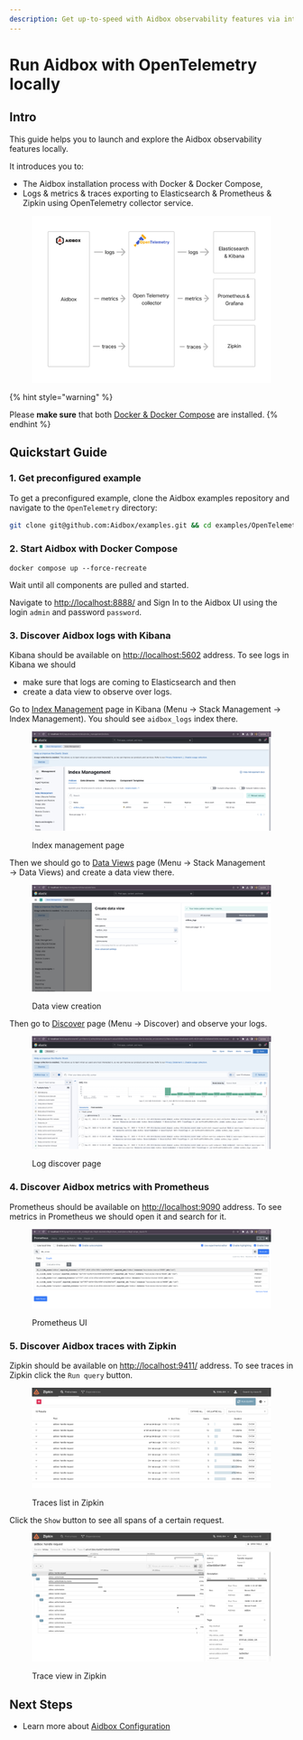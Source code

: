 ```yaml
---
description: Get up-to-speed with Aidbox observability features via interactive tutorials.
---
```


# Run Aidbox with OpenTelemetry locally

## Intro

This guide helps you to launch and explore the Aidbox observability features locally.

It introduces you to:

* The Aidbox installation process with Docker & Docker Compose,
* Logs & metrics & traces exporting to Elasticsearch & Prometheus & Zipkin using OpenTelemetry collector service.

<figure><img src="../../../.gitbook/assets/Telemetry (1).png" alt=""><figcaption></figcaption></figure>

{% hint style="warning" %}
<img src="../../../.gitbook/assets/docker.png" alt="" data-size="original">

Please **make sure** that both [Docker & Docker Compose](https://docs.docker.com/engine/install/) are installed.
{% endhint %}

## Quickstart Guide

### 1. Get preconfigured example

To get a preconfigured example, clone the Aidbox examples repository and navigate to the `OpenTelemetry` directory:

```sh
git clone git@github.com:Aidbox/examples.git && cd examples/OpenTelemetry
```

### 2. Start Aidbox with Docker Compose

```shell
docker compose up --force-recreate
```

Wait until all components are pulled and started.

Navigate to [http://localhost:8888/](http://localhost:8888/) and Sign In to the Aidbox UI using the login `admin` and password `password`.

### 3. Discover Aidbox logs with Kibana

Kibana should be available on [http://localhost:5602](http://localhost:5602) address. To see logs in Kibana we should&#x20;

* make sure that logs are coming to Elasticsearch and then&#x20;
* create a data view to observe over logs.

Go to [Index Management](http://localhost:5602/app/management/data/index_management/indices) page in Kibana (Menu → Stack Management → Index Management). You should see `aidbox_logs` index there.

<figure><img src="../../../.gitbook/assets/Screenshot 2023-09-27 at 15.19.04.png" alt=""><figcaption><p>Index management page</p></figcaption></figure>

Then we should go to [Data Views](http://localhost:5602/app/management/kibana/dataViews) page (Menu → Stack Management → Data Views) and create a data view there.

<figure><img src="../../../.gitbook/assets/Screenshot 2023-09-27 at 15.19.50.png" alt=""><figcaption><p>Data view creation</p></figcaption></figure>

Then go to [Discover](http://localhost:5602/app/discover) page (Menu → Discover) and observe your logs.

<figure><img src="../../../.gitbook/assets/Screenshot 2023-09-27 at 15.21.57.png" alt=""><figcaption><p>Log discover page</p></figcaption></figure>

### 4. Discover Aidbox metrics with Prometheus

Prometheus should be available on [http://localhost:9090](http://localhost:9090) address. To see metrics in Prometheus we should open it and search for it.

<figure><img src="../../../.gitbook/assets/Screenshot 2023-09-27 at 15.26.34.png" alt=""><figcaption><p>Prometheus UI</p></figcaption></figure>

### 5. Discover Aidbox traces with Zipkin

Zipkin should be available on [http://localhost:9411/](http://localhost:9411/zipkin/) address. To see traces in Zipkin click the `Run query` button.

<figure><img src="../../../.gitbook/assets/Screenshot 2023-10-06 at 11.32.14.png" alt=""><figcaption><p>Traces list in Zipkin</p></figcaption></figure>

Click the `Show` button to see all spans of a certain request.

<figure><img src="../../../.gitbook/assets/Screenshot 2023-10-06 at 11.32.34.png" alt=""><figcaption><p>Trace view in Zipkin</p></figcaption></figure>

## Next Steps

* Learn more about [Aidbox Configuration](../../../deprecated/deprecated/zen-related/aidbox-zen-lang-project/)
